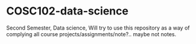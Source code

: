# COSC102-data-science
Second Semester, Data science, Will try to use this repository as a way of complying all course projects/assignments/note?.. maybe not notes.
